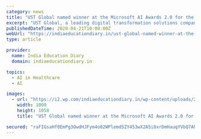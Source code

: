 ```yaml
---
category: news
title: "UST Global named winner at the Microsoft AI Awards 2.0 for the Best Innovation in Artificial Intelligence"
excerpt: "UST Global, a leading digital transformation solutions company, announced that it has won the 2020 most innovative AI application award for societal impact from Microsoft. UST"
publishedDateTime: 2020-04-21T10:08:00Z
webUrl: "https://indiaeducationdiary.in/ust-global-named-winner-at-the-microsoft-ai-awards-2-0-for-the-best-innovation-in-artificial-intelligence/"
type: article

provider:
  name: India Education Diary
  domain: indiaeducationdiary.in

topics:
  - AI in Healthcare
  - AI

images:
  - url: "https://i2.wp.com/indiaeducationdiary.in/wp-content/uploads/2020/04/Krishna-Sudheendra-CEO-UST-Global-recieving-the-award-from-Jean-Philippe-Courtois-EVP-and-President-Global-Sales-Marketing-and-Operations-Microsoft-Corporation.jpg?fit=1000%2C1058&ssl=1"
    width: 1000
    height: 1058
    title: "UST Global named winner at the Microsoft AI Awards 2.0 for the Best Innovation in Artificial Intelligence"

secured: "raFIGsaHf0EmPg3OwdHJFym4o02WPlemd5ZY453wX2A5i8xrDmHauqYVbQ7AhipNgINnbwk6mym1HGcLpOQQuB6sB8f5j0UKlE8E/gazHwiSa9XV1M4dBPx+ZOcBJyzkOOz1J81xunOW6TpBxFSi/id6o3U/vdBgElrI97GXjkjYVZuOlAq4tYcDEF5hxq/5ocy3w1QXQlIcFOz8Ak+zbYZmlPO8c0E42MJ4H/nX3M7qRgvlhTQ5uKecylA6yhsdxCuQMeBLrtPXAnm4MWjiHxWMItWBRrSDsT6pYXaCJw7av468bZ85BvEvJyBN5ia+;RVOzTJfnN4Z+s08tggG8Qg=="
---
```


